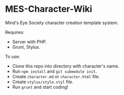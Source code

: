 # MES-Character-Wiki
Mind's Eye Society character creation template system.

Requires:
* Server with PHP.
* Grunt, Stylus.

To use:
* Clone this repo into directory with character's name.
* Run `npm install` and `git submodule init`.
* Create `character.md` or `character.html` file.
* Create `stylus/style.styl` file.
* Run `grunt` and start coding!
